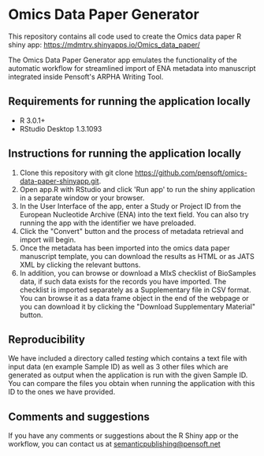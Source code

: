 # Omics Data Paper Generator

This repository contains all code used to create the Omics data paper R shiny app: https://mdmtrv.shinyapps.io/Omics_data_paper/

The Omics Data Paper Generator app emulates the functionality of the automatic workflow for streamlined import of ENA metadata into manuscript integrated inside Pensoft's ARPHA Writing Tool.

## Requirements for running the application locally
- R 3.0.1+
- RStudio Desktop 1.3.1093

## Instructions for running the application locally
1. Clone this repository with git clone https://github.com/pensoft/omics-data-paper-shinyapp.git.
2. Open app.R with RStudio and click 'Run app' to run the shiny application in a separate window or your browser.  
3. In the User Interface of the app, enter a Study or Project ID from the European Nucleotide Archive (ENA) into the text field. You can also try running the app with the identifier we have preloaded.
4. Click the "Convert" button and the process of metadata retrieval and import will begin.
5. Once the metadata has been imported into the omics data paper manuscript template, you can download the results as HTML or as JATS XML by clicking the relevant buttons.
6. In addition, you can browse or download a MIxS checklist of BioSamples data, if such data exists for the records you have imported. The checklist is imported separately as a Supplementary file in CSV format. You can browse it as a data frame object in the end of the webpage or you can download it by clicking the "Download Supplementary Material" button.

## Reproducibility
We have included a directory called *testing* which contains a text file with input data (en example Sample ID) as well as 3 other files which are generated as output when the application is run with the given Sample ID. You can compare the files you obtain when running the application with this ID to the ones we have provided. 

## Comments and suggestions
If you have any comments or suggestions about the R Shiny app or the workflow, you can contact us at semanticpublishing@pensoft.net

